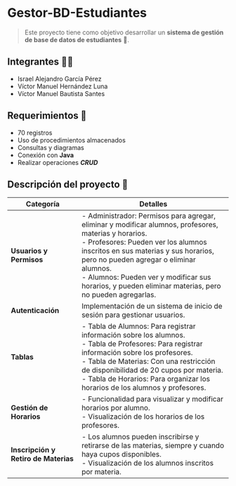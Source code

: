 # Gestor-BD-Estudiantes

> Este proyecto tiene como objetivo desarrollar un **sistema de gestión de base de datos de estudiantes** 🧑.

## Integrantes 🧑‍💻

- Israel Alejandro García Pérez
- Víctor Manuel Hernández Luna
- Víctor Manuel Bautista Santes

## Requerimientos 📄

- 70 registros
- Uso de procedimientos almacenados
- Consultas y diagramas
- Conexión con **Java**
- Realizar operaciones ***CRUD***

## Descripción del proyecto 🙌

| **Categoría** | **Detalles** |
| --- | --- |
| **Usuarios y Permisos** | - Administrador: Permisos para agregar, eliminar y modificar alumnos, profesores, materias y horarios.<br>- Profesores: Pueden ver los alumnos inscritos en sus materias y sus horarios, pero no pueden agregar o eliminar alumnos.<br>- Alumnos: Pueden ver y modificar sus horarios, y pueden eliminar materias, pero no pueden agregarlas. |
| **Autenticación** | Implementación de un sistema de inicio de sesión para gestionar usuarios. |
| **Tablas** | - Tabla de Alumnos: Para registrar información sobre los alumnos.<br>- Tabla de Profesores: Para registrar información sobre los profesores.<br>- Tabla de Materias: Con una restricción de disponibilidad de 20 cupos por materia.<br>- Tabla de Horarios: Para organizar los horarios de los alumnos y profesores. |
| **Gestión de Horarios** | - Funcionalidad para visualizar y modificar horarios por alumno.<br>- Visualización de los horarios de los profesores. |
| **Inscripción y Retiro de Materias** | - Los alumnos pueden inscribirse y retirarse de las materias, siempre y cuando haya cupos disponibles.<br>- Visualización de los alumnos inscritos por materia. |

